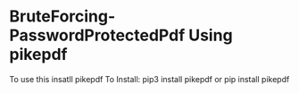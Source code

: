 # BruteForcing-PasswordProtectedPdf Using pikepdf
To use this insatll pikepdf
To Install:
pip3 install pikepdf or pip install pikepdf
